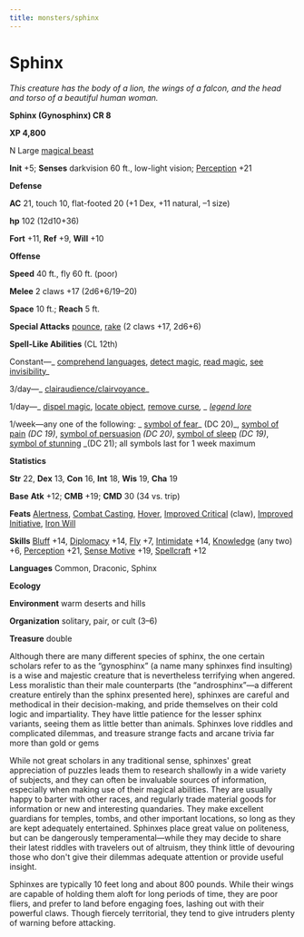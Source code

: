 ```yaml
---
title: monsters/sphinx
---
```

# Sphinx

_This creature has the body of a lion, the wings of a falcon, and the head and torso of a beautiful human woman._

**Sphinx (Gynosphinx) CR 8**

**XP 4,800**

N Large [magical beast](creatureTypes.md#_magical-beast)

**Init** +5; **Senses** darkvision 60 ft., low-light vision; [Perception](../skills/perception.md#_perception) +21

**Defense**

**AC** 21, touch 10, flat-footed 20 (+1 Dex, +11 natural, –1 size)

**hp** 102 (12d10+36)

**Fort** +11, **Ref** +9, **Will** +10

**Offense**

**Speed** 40 ft., fly 60 ft. (poor)

**Melee** 2 claws +17 (2d6+6/19–20)

**Space** 10 ft.; **Reach** 5 ft.

**Special Attacks** [pounce](universalMonsterRules.md#_pounce), [rake](universalMonsterRules.md#_rake) (2 claws +17, 2d6+6)

**Spell-Like Abilities** (CL 12th)

Constant—_ [comprehend languages](../spells/comprehendLanguages.md#_comprehend-languages), [detect magic](../spells/detectMagic.md#_detect-magic), [read magic](../spells/readMagic.md#_read-magic), [see invisibility](../spells/seeInvisibility.md#_see-invisibility)_

3/day—_ [clairaudience/clairvoyance](../spells/clairaudienceClairvoyance.md#_clairaudience-clairvoyance)_

1/day—_ [dispel magic](../spells/dispelMagic.md#_dispel-magic), [locate object](../spells/locateObject.md#_locate-object), [remove curse](../spells/removeCurse.md#_remove-curse)_, _ [legend lore](../spells/legendLore.md#_legend-lore)_

1/week—any one of the following: _ [symbol of fear](../spells/symbolOfFear.md#_symbol-of-fear)_ (DC 20)_, [symbol of pain](../spells/symbolOfPain.md#_symbol-of-pain) _(DC 19)_, [symbol of persuasion](../spells/symbolOfPersuasion.md#_symbol-of-persuasion) _(DC 20)_, [symbol of sleep](../spells/symbolOfSleep.md#_symbol-of-sleep) _(DC 19)_, [symbol of stunning](../spells/symbolOfStunning.md#_symbol-of-stunning) _(DC 21); all symbols last for 1 week maximum

**Statistics**

**Str** 22, **Dex** 13, **Con** 16, **Int** 18, **Wis** 19, **Cha** 19

**Base**  **Atk** +12; **CMB** +19; **CMD** 30 (34 vs. trip)

**Feats** [Alertness](../feats.md#_alertness), [Combat Casting](../feats.md#_combat-casting), [Hover](monsterFeats.md#_hover), [Improved Critical](../feats.md#_improved-critical) (claw), [Improved Initiative](../feats.md#_improved-initiative), [Iron Will](../feats.md#_iron-will)

**Skills** [Bluff](../skills/bluff.md#_bluff) +14, [Diplomacy](../skills/diplomacy.md#_diplomacy) +14, [Fly](../skills/fly.md#_fly) +7, [Intimidate](../skills/intimidate.md#_intimidate) +14, [Knowledge](../skills/knowledge.md#_knowledge) (any two) +6, [Perception](../skills/perception.md#_perception) +21, [Sense Motive](../skills/senseMotive.md#_sense-motive) +19, [Spellcraft](../skills/spellcraft.md#_spellcraft) +12

**Languages** Common, Draconic, Sphinx

**Ecology**

**Environment** warm deserts and hills

**Organization** solitary, pair, or cult (3–6)

**Treasure** double

Although there are many different species of sphinx, the one certain scholars refer to as the “gynosphinx” (a name many sphinxes find insulting) is a wise and majestic creature that is nevertheless terrifying when angered. Less moralistic than their male counterparts (the “androsphinx”—a different creature entirely than the sphinx presented here), sphinxes are careful and methodical in their decision-making, and pride themselves on their cold logic and impartiality. They have little patience for the lesser sphinx variants, seeing them as little better than animals. Sphinxes love riddles and complicated dilemmas, and treasure strange facts and arcane trivia far more than gold or gems

While not great scholars in any traditional sense, sphinxes' great appreciation of puzzles leads them to research shallowly in a wide variety of subjects, and they can often be invaluable sources of information, especially when making use of their magical abilities. They are usually happy to barter with other races, and regularly trade material goods for information or new and interesting quandaries. They make excellent guardians for temples, tombs, and other important locations, so long as they are kept adequately entertained. Sphinxes place great value on politeness, but can be dangerously temperamental—while they may decide to share their latest riddles with travelers out of altruism, they think little of devouring those who don't give their dilemmas adequate attention or provide useful insight.

Sphinxes are typically 10 feet long and about 800 pounds. While their wings are capable of holding them aloft for long periods of time, they are poor fliers, and prefer to land before engaging foes, lashing out with their powerful claws. Though fiercely territorial, they tend to give intruders plenty of warning before attacking.

